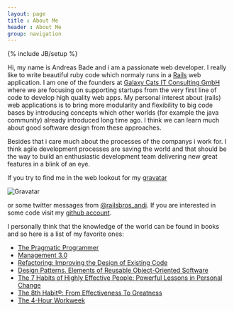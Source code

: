 ```yaml
---
layout: page
title : About Me
header : About Me
group: navigation
---
```

{% include JB/setup %}

Hi, my name is Andreas Bade and i am a passionate web developer. I really like to write beautiful ruby code which normaly runs in a [Rails](http://rubyonrails.org/) web application. I am one of the founders at [Galaxy Cats IT Consulting GmbH](http://galaxycats.com) where we are focusing on supporting startups from the very first line of code to develop high quality web apps. My personal interest about (rails) web applications is to bring more modularity and flexibility to big code bases by introducing concepts which other worlds (for example the java community) already introduced long time ago. I think we can learn much about good software design from these approaches.

Besides that i care much about the processes of the companys i work for. I think agile development processes are saving the world and that should be the way to build an enthusiastic development team delivering new great features in a blink of an eye.

If you try to find me in the web lookout for my [gravatar](http://www.gravatar.com/)

![Gravatar](http://www.gravatar.com/avatar/fc200fdbb63c5fa39f7a8c98b4915924)

or some twitter messages from [@railsbros_andi](https://twitter.com/railsbros_andi). If you are interested in some code visit my [github account](http://github.com/thyphoon).

I personally think that the knowledge of the world can be found in books and so here is a list of my favorite ones:

* [The Pragmatic Programmer](http://pragprog.com/the-pragmatic-programmer)
* [Management 3.0](http://www.management30.com/)
* [Refactoring: Improving the Design of Existing Code](http://martinfowler.com/books.html#refactoring)
* [Design Patterns. Elements of Reusable Object-Oriented Software](http://www.amazon.de/Patterns-Elements-Reusable-Object-Oriented-Software/dp/0201633612)
* [The 7 Habits of Highly Effective People: Powerful Lessons in Personal Change](https://www.stephencovey.com/7habits/7habits.php)
* [The 8th Habit®: From Effectiveness To Greatness](https://www.stephencovey.com/8thHabit/8thhabit.php)
* [The 4-Hour Workweek](http://www.fourhourworkweek.com/)
<!-- * [Patterns of Enterprise Application Architecture](http://martinfowler.com/books.html#eaa) -->
<!-- * [Business Model Generation](http://www.businessmodelgeneration.com/) -->
<!-- * [The Lean Startup](http://theleanstartup.com/) -->
